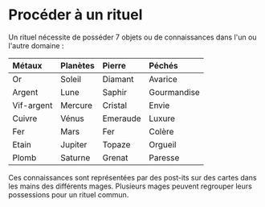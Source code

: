 # Procéder à un rituel

Un rituel nécessite de posséder 7 objets ou de connaissances dans l'un ou l'autre domaine :

| Métaux | Planètes | Pierre | Péchés |
| :--- | :--- | :--- | :--- |
| Or | Soleil | Diamant | Avarice |
| Argent | Lune | Saphir | Gourmandise |
| Vif-argent | Mercure | Cristal | Envie |
| Cuivre | Vénus | Emeraude | Luxure |
| Fer | Mars | Fer | Colère |
| Etain | Jupiter | Topaze | Orgueil |
| Plomb | Saturne | Grenat | Paresse |

Ces connaissances sont représentées par des post-its sur des cartes dans les mains des différents mages. Plusieurs mages peuvent regrouper leurs possessions pour un rituel commun.

